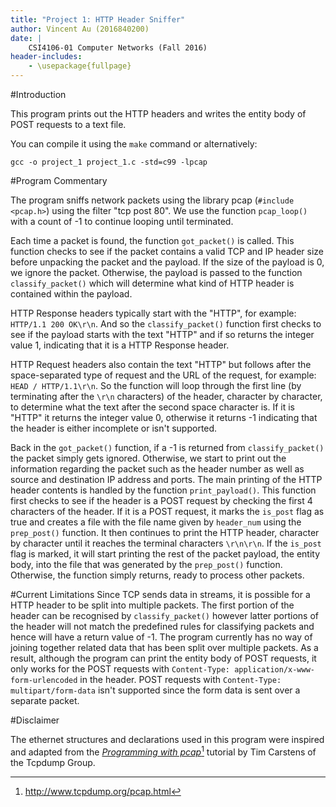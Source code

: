 ```yaml
---
title: "Project 1: HTTP Header Sniffer"
author: Vincent Au (2016840200)
date: |
    CSI4106-01 Computer Networks (Fall 2016)
header-includes:
    - \usepackage{fullpage}
---
```


#Introduction

This program prints out the HTTP headers and writes the entity body of POST requests to a text file.

You can compile it using the `make` command or alternatively:

```
gcc -o project_1 project_1.c -std=c99 -lpcap
```

#Program Commentary

The program sniffs network packets using the library pcap (`#include <pcap.h>`) using the filter "tcp post 80". We use the function `pcap_loop()` with a count of -1 to continue looping until terminated.

Each time a packet is found, the function `got_packet()` is called. This function checks to see if the packet contains a valid TCP and IP header size before unpacking the packet and the payload. If the size of the payload is 0, we ignore the packet. Otherwise, the payload is passed to the function `classify_packet()` which will determine what kind of HTTP header is contained within the payload.

HTTP Response headers typically start with the "HTTP", for example: `HTTP/1.1 200 OK\r\n`. And so the `classify_packet()` function first checks to see if the payload starts with the text "HTTP" and if so returns the integer value 1, indicating that it is a HTTP Response header.

HTTP Request headers also contain the text "HTTP" but follows after the space-separated type of request and the URL of the request, for example: `HEAD / HTTP/1.1\r\n`. So the function will loop through the first line (by terminating after the `\r\n` characters) of the header, character by character, to determine what the text after the second space character is. If it is "HTTP" it returns the integer value 0, otherwise it returns -1 indicating that the header is either incomplete or isn't supported.

Back in the `got_packet()` function, if a -1 is returned from `classify_packet()` the packet simply gets ignored. Otherwise, we start to print out the information regarding the packet such as the header number as well as source and destination IP address and ports. The main printing of the HTTP header contents is handled by the function `print_payload()`. This function first checks to see if the header is a POST request by checking the first 4 characters of the header. If it is a POST request, it marks the `is_post` flag as true and creates a file with the file name given by `header_num` using the `prep_post()` function. It then continues to print the HTTP header, character by character until it reaches the terminal characters `\r\n\r\n`. If the `is_post` flag is marked, it will start printing the rest of the packet payload, the entity body, into the file that was generated by the `prep_post()` function. Otherwise, the function simply returns, ready to process other packets.

#Current Limitations
Since TCP sends data in streams, it is possible for a HTTP header to be split into multiple packets. The first portion of the header can be recognised by `classify_packet()` however latter portions of the header will not match the predefined rules for classifying packets and hence will have a return value of -1. The program currently has no way of joining together related data that has been split over multiple packets. As a result, although the program can print the entity body of POST requests, it only works for the POST requests with `Content-Type: application/x-www-form-urlencoded` in the header. POST requests with `Content-Type: multipart/form-data` isn't supported since the form data is sent over a separate packet.

#Disclaimer

The ethernet structures and declarations used in this program were inspired and adapted from the [*Programming with pcap*](http://www.tcpdump.org/pcap.html)[^1] tutorial by Tim Carstens of the Tcpdump Group.



[^1]: <http://www.tcpdump.org/pcap.html>

